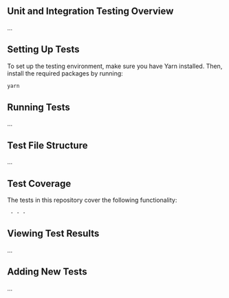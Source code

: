 ## Unit and Integration Testing Overview
...
## Setting Up Tests
To set up the testing environment, make sure you have Yarn installed. Then, install the required packages by running:

```bash
yarn 
```

## Running Tests
...
## Test File Structure
...
## Test Coverage
The tests in this repository cover the following functionality:
 
     - - -
## Viewing Test Results 
...
## Adding New Tests
 ...